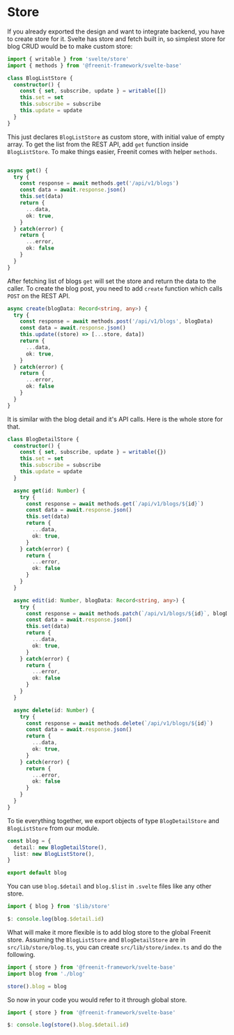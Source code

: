 # Store

If you already exported the design and want to integrate backend, you have to
create store for it. Svelte has store and fetch built in, so simplest store for
blog CRUD would be to make custom store:

```ts
import { writable } from 'svelte/store'
import { methods } from '@freenit-framework/svelte-base'

class BlogListStore {
  constructor() {
    const { set, subscribe, update } = writable([])
    this.set = set
    this.subscribe = subscribe
    this.update = update
  }
}
```
This just declares `BlogListStore` as custom store, with initial value of empty
array. To get the list from the REST API, add `get` function inside
`BlogListStore`. To make things easier, Freenit comes with helper `methods`.

```ts

async get() {
  try {
    const response = await methods.get('/api/v1/blogs')
    const data = await.response.json()
    this.set(data)
    return {
      ...data,
      ok: true,
    }
  } catch(error) {
    return {
      ...error,
      ok: false
    }
  }
}
```
After fetching list of blogs `get` will set the store and return the data to the
caller. To create the blog post, you need to add `create` function which calls
`POST` on the REST API.

```ts
async create(blogData: Record<string, any>) {
  try {
    const response = await methods.post('/api/v1/blogs', blogData)
    const data = await.response.json()
    this.update((store) => [...store, data])
    return {
      ...data,
      ok: true,
    }
  } catch(error) {
    return {
      ...error,
      ok: false
    }
  }
}
```

It is similar with the blog detail and it's API calls. Here is the whole store
for that.
```ts
class BlogDetailStore {
  constructor() {
    const { set, subscribe, update } = writable({})
    this.set = set
    this.subscribe = subscribe
    this.update = update
  }

  async get(id: Number) {
    try {
      const response = await methods.get(`/api/v1/blogs/${id}`)
      const data = await.response.json()
      this.set(data)
      return {
        ...data,
        ok: true,
      }
    } catch(error) {
      return {
        ...error,
        ok: false
      }
    }
  }

  async edit(id: Number, blogData: Record<string, any>) {
    try {
      const response = await methods.patch(`/api/v1/blogs/${id}`, blogData)
      const data = await.response.json()
      this.set(data)
      return {
        ...data,
        ok: true,
      }
    } catch(error) {
      return {
        ...error,
        ok: false
      }
    }
  }

  async delete(id: Number) {
    try {
      const response = await methods.delete(`/api/v1/blogs/${id}`)
      const data = await.response.json()
      return {
        ...data,
        ok: true,
      }
    } catch(error) {
      return {
        ...error,
        ok: false
      }
    }
  }
}
```

To tie everything together, we export objects of type `BlogDetailStore` and
`BlogListStore` from our module.
```ts
const blog = {
  detail: new BlogDetailStore(),
  list: new BlogListStore(),
}

export default blog
```

You can use `blog.$detail` and `blog.$list` in `.svelte` files like any other
store.

```ts
import { blog } from '$lib/store'

$: console.log(blog.$detail.id)
```

What will make it more flexible is to add blog store to the global Freenit
store. Assuming the `BlogListStore` and `BlogDetailStore` are in
`src/lib/store/blog.ts`, you can create `src/lib/store/index.ts` and do the
following.

```ts
import { store } from '@freenit-framework/svelte-base'
import blog from './blog'

store().blog = blog
```

So now in your code you would refer to it through global store.
```ts
import { store } from '@freenit-framework/svelte-base'

$: console.log(store().blog.$detail.id)
```
